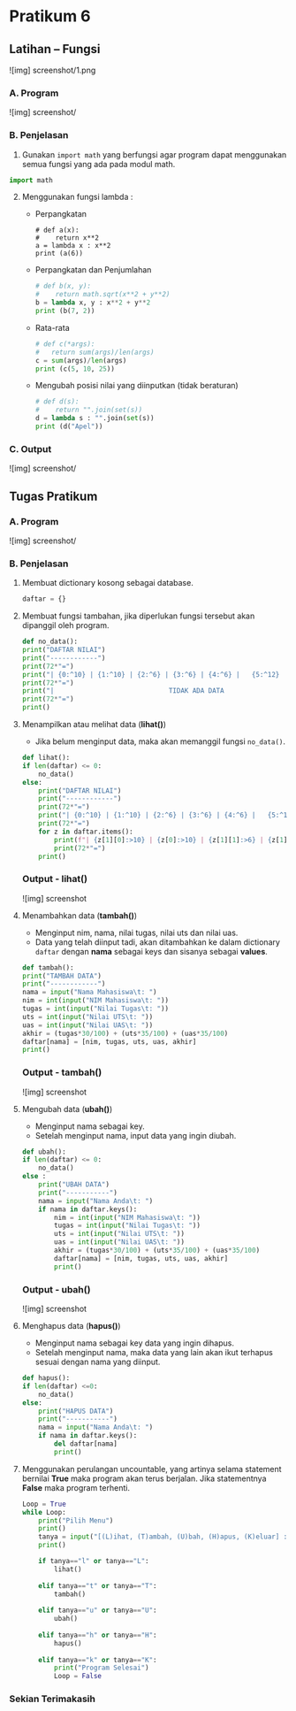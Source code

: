 # Pratikum 6

## Latihan – Fungsi

![img] screenshot/1.png

### A. Program

![img] screenshot/

### B. Penjelasan

1. Gunakan `import math` yang berfungsi agar program dapat menggunakan semua fungsi yang ada pada modul math. 

```python
import math
```

2. Menggunakan fungsi lambda :

	* Perpangkatan
        ```pyhton
        # def a(x):
        #    return x**2
        a = lambda x : x**2
        print (a(6))
        ```
    * Perpangkatan dan Penjumlahan
        ```python
        # def b(x, y):
        #    return math.sqrt(x**2 + y**2)
        b = lambda x, y : x**2 + y**2
        print (b(7, 2))
        ```
    * Rata-rata
        ```python
        # def c(*args):
        #   return sum(args)/len(args)
        c = sum(args)/len(args)
        print (c(5, 10, 25))
        ```
    * Mengubah posisi nilai yang diinputkan (tidak beraturan) 
        ```python
        # def d(s):
        #    return "".join(set(s))
        d = lambda s : "".join(set(s))
        print (d("Apel"))
        ```

### C. Output

![img] screenshot/

## Tugas Pratikum

### A. Program

![img] screenshot/

### B. Penjelasan

1. Membuat dictionary kosong sebagai database.

    ```python
    daftar = {}
    ```
2. Membuat fungsi tambahan, jika diperlukan fungsi tersebut akan dipanggil oleh program.

    ```python
    def no_data():
    print("DAFTAR NILAI")
    print("------------")
    print(72*"=")
    print("| {0:^10} | {1:^10} | {2:^6} | {3:^6} | {4:^6} |   {5:^12}  |".format("NIM", "NAMA", "TUGAS", "UTS", "UAS", "NILAI AKHIR"))
    print(72*"=")
    print("|                             TIDAK ADA DATA                           |")
    print(72*"=")
    print()
    ```

3. Menampilkan atau melihat data (**lihat()**)
    * Jika belum menginput data, maka akan memanggil fungsi `no_data()`.

    ```python
    def lihat():
    if len(daftar) <= 0:
        no_data()
    else:
        print("DAFTAR NILAI")
        print("------------")
        print(72*"=")
        print("| {0:^10} | {1:^10} | {2:^6} | {3:^6} | {4:^6} |   {5:^12}  |".format("NIM", "NAMA", "TUGAS", "UTS", "UAS", "NILAI AKHIR"))
        print(72*"=")
        for z in daftar.items():
            print(f"| {z[1][0]:>10} | {z[0]:>10} | {z[1][1]:>6} | {z[1][2]:>6} | {z[1][3]:>6} |   {z[1][4]:>12}  |") 
            print(72*"=")
        print()
    ```
    ### Output - lihat()

    ![img] screenshot

4. Menambahkan data (**tambah()**)
    * Menginput nim, nama, nilai tugas, nilai uts dan nilai uas.
    * Data yang telah diinput tadi, akan ditambahkan ke dalam dictionary `daftar` dengan **nama** sebagai keys dan sisanya sebagai **values**.

    ```python
    def tambah():
    print("TAMBAH DATA")
    print("------------")
    nama = input("Nama Mahasiswa\t: ")
    nim = int(input("NIM Mahasiswa\t: "))
    tugas = int(input("Nilai Tugas\t: "))
    uts = int(input("Nilai UTS\t: "))
    uas = int(input("Nilai UAS\t: "))
    akhir = (tugas*30/100) + (uts*35/100) + (uas*35/100)
    daftar[nama] = [nim, tugas, uts, uas, akhir]
    print()
    ```
    ### Output - tambah()

    ![img] screenshot

5. Mengubah data (**ubah()**)
    * Menginput nama sebagai key.
    * Setelah menginput nama, input data yang ingin diubah. 

    ```python
    def ubah():
    if len(daftar) <= 0:
        no_data()
    else :
        print("UBAH DATA")
        print("-----------")
        nama = input("Nama Anda\t: ")
        if nama in daftar.keys():
            nim = int(input("NIM Mahasiswa\t: "))
            tugas = int(input("Nilai Tugas\t: "))
            uts = int(input("Nilai UTS\t: "))
            uas = int(input("Nilai UAS\t: "))
            akhir = (tugas*30/100) + (uts*35/100) + (uas*35/100)
            daftar[nama] = [nim, tugas, uts, uas, akhir] 
            print()
    ```
    ### Output - ubah()

    ![img] screenshot

6. Menghapus data (**hapus()**)
    * Menginput nama sebagai key data yang ingin dihapus.
    * Setelah menginput nama, maka data yang lain akan ikut terhapus sesuai dengan nama yang diinput.

    ```python
    def hapus():
    if len(daftar) <=0:
        no_data()
    else:
        print("HAPUS DATA")
        print("-----------")
        nama = input("Nama Anda\t: ")
        if nama in daftar.keys():
            del daftar[nama]
            print()
    ```

6. Menggunakan perulangan uncountable, yang artinya selama statement bernilai **True** maka program akan terus berjalan. Jika statementnya **False** maka program terhenti.

    ```python
    Loop = True
    while Loop:
        print("Pilih Menu")
        print()
        tanya = input("[(L)ihat, (T)ambah, (U)bah, (H)apus, (K)eluar] : ")
        print()

        if tanya=="l" or tanya=="L":
            lihat()
        
        elif tanya=="t" or tanya=="T":
            tambah()
        
        elif tanya=="u" or tanya=="U":
            ubah()
        
        elif tanya=="h" or tanya=="H":
            hapus()
        
        elif tanya=="k" or tanya=="K":
            print("Program Selesai")
            Loop = False
    ```
### Sekian Terimakasih
